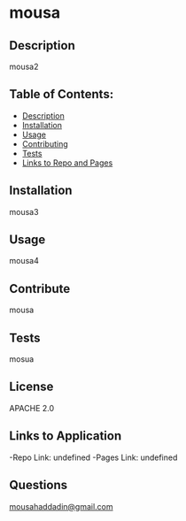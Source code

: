 
  # mousa

  ## Description 
  mousa2

  ## Table of Contents:
  * [Description](./README#description)
  * [Installation](./README#installation)
  * [Usage](./README#usage)
  * [Contributing](./README#contribute)
  * [Tests](./README#tests)
  * [Links to Repo and Pages](./README#links-to-application)
  
  ## Installation
  mousa3

  ## Usage
  mousa4

  ## Contribute
  mousa

  ## Tests
  mosua

  ## License
  APACHE 2.0

  ## Links to Application

  -Repo Link: undefined
  -Pages Link: undefined

  ## Questions
  mousahaddadin@gmail.com
  
  
  